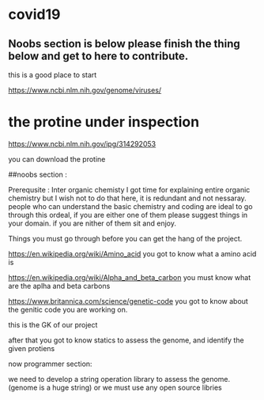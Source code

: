# covid19

## Noobs section is below please finish the thing below and get to here to contribute. 


this is a good place to start 

https://www.ncbi.nlm.nih.gov/genome/viruses/

# the protine under inspection 

https://www.ncbi.nlm.nih.gov/ipg/314292053

you can download the protine 

##noobs section :

Prerequsite :
Inter organic chemisty 
I got time for explaining entire organic chemistry but I wish not to do that here, it is redundant and not nessaray.
people who can understand the basic chemistry and coding are ideal to go through this ordeal, if you are either one of them please suggest things in your domain. if you are nither of them sit and enjoy.

Things you must go through before you can get the hang of the project.

https://en.wikipedia.org/wiki/Amino_acid
you got to know what a amino acid is

https://en.wikipedia.org/wiki/Alpha_and_beta_carbon
you must know what are the aplha and beta carbons

https://www.britannica.com/science/genetic-code
you got to know about the genitic code you are working on.

this is the GK of our project 

after that you got to know statics to assess the genome, and identify the given protiens 

now programmer section:

we need to develop a string operation library to assess the genome. (genome is a huge string) or we must use any open source libries 
 

